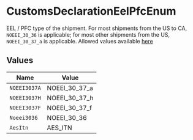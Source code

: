 # CustomsDeclarationEelPfcEnum

EEL / PFC type of the shipment. For most shipments from the US to CA, `NOEEI_30_36` is applicable; for most 
other shipments from the US, `NOEEI_30_37_a` is applicable.
Allowed values available <a href="#tag/Customs-Declaration-EELPFC">here</a>


## Values

| Name          | Value         |
| ------------- | ------------- |
| `NOEEI3037A`  | NOEEI_30_37_a |
| `NOEEI3037H`  | NOEEI_30_37_h |
| `NOEEI3037F`  | NOEEI_30_37_f |
| `Noeei3036`   | NOEEI_30_36   |
| `AesItn`      | AES_ITN       |